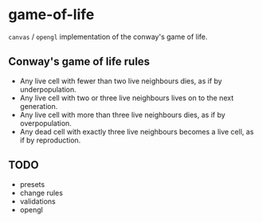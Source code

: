 # game-of-life

`canvas` / `opengl` implementation of the conway's game of life.

## Conway's game of life rules

- Any live cell with fewer than two live neighbours dies, as if by
  underpopulation.
- Any live cell with two or three live neighbours lives on to the next
  generation.
- Any live cell with more than three live neighbours dies, as if by
  overpopulation.
- Any dead cell with exactly three live neighbours becomes a live
  cell, as if by reproduction.

## TODO

- presets
- change rules
- validations
- opengl
